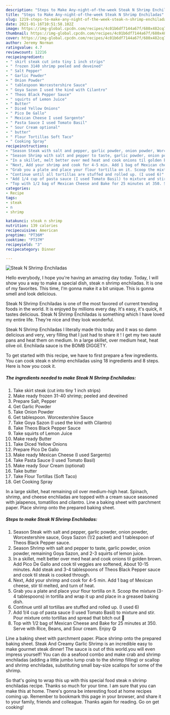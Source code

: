 ```yaml
---
description: "Steps to Make Any-night-of-the-week Steak N Shrimp Enchiladas"
title: "Steps to Make Any-night-of-the-week Steak N Shrimp Enchiladas"
slug: 1219-steps-to-make-any-night-of-the-week-steak-n-shrimp-enchiladas
date: 2021-01-16T10:51:58.102Z
image: https://img-global.cpcdn.com/recipes/4c01b6df7144a67f/680x482cq70/steak-n-shrimp-enchiladas-recipe-main-photo.jpg
thumbnail: https://img-global.cpcdn.com/recipes/4c01b6df7144a67f/680x482cq70/steak-n-shrimp-enchiladas-recipe-main-photo.jpg
cover: https://img-global.cpcdn.com/recipes/4c01b6df7144a67f/680x482cq70/steak-n-shrimp-enchiladas-recipe-main-photo.jpg
author: Jeremy Norman
ratingvalue: 4.7
reviewcount: 12216
recipeingredient:
- " skirt steak cut into tiny 1 inch strips"
- " frozen 3140 shrimp peeled and deveined"
- " Salt Pepper"
- " Garlic Powder"
- " Onion Powder"
- " tablespoon Worcestershire Sauce"
- " Goya Sazon I used the kind with Cilantro"
- " Theos Black Pepper Sauce"
- " squirts of Lemon Juice"
- " Butter"
- " Diced Yellow Onions"
- " Pico De Gallo"
- " Mexican Cheese I used Sargento"
- " Pasta Sauce I used Tomato Basil"
- " Sour Cream optional"
- " butter"
- " Flour Tortillas Soft Taco"
- " Cooking Spray"
recipeinstructions:
- "Season Steak with salt and pepper, garlic powder, onion powder, Worcestershire sauce, Goya Sazon (1/2 packet) and 1 tablespoon of Theos Black Pepper sauce."
- "Season Shrimp with salt and pepper to taste, garlic powder, onion powder, remaining Goya Sazon, and 2-3 squirts of lemon juice."
- "In a skillet, melt better over med heat and cook onions til golden brown. Add Pico De Gallo and cook til veggies are softened, About 10-15 minutes. Add steak and 3-4 tablespoons of Theos Black Pepper sauce and cook til steak is cooked through."
- "Next, Add your shrimp and cook for 4-5 min. Add 1 bag of Mexican cheese, stir til melted, and turn of heat."
- "Grab you a plate and place your flour tortilla on it. Scoop the mixture (3-4 tablespoons) in tortilla and wrap it up and place in a greased baking dish."
- "Continue until all tortillas are stuffed and rolled up. (I used 6)"
- "Add 1/4 cup of pasta sauce (I used Tomato Basil) to mixture and stir. Pour mixture onto tortillas and spread that bitch out 🤣"
- "Top with 1/2 bag of Mexican Cheese and Bake for 25 minutes at 350. Serve with Rice, Beans, and Sour cream. Enjoy 😋"
categories:
- Recipe
tags:
- steak
- n
- shrimp

katakunci: steak n shrimp 
nutrition: 139 calories
recipecuisine: American
preptime: "PT36M"
cooktime: "PT37M"
recipeyield: "3"
recipecategory: Dinner

---
```



![Steak N Shrimp Enchiladas](https://img-global.cpcdn.com/recipes/4c01b6df7144a67f/680x482cq70/steak-n-shrimp-enchiladas-recipe-main-photo.jpg)

Hello everybody, I hope you're having an amazing day today. Today, I will show you a way to make a special dish, steak n shrimp enchiladas. It is one of my favorites. This time, I'm gonna make it a bit unique. This is gonna smell and look delicious.

Steak N Shrimp Enchiladas is one of the most favored of current trending foods in the world. It is enjoyed by millions every day. It's easy, it's quick, it tastes delicious. Steak N Shrimp Enchiladas is something which I have loved my entire life. They're nice and they look wonderful.

Steak N Shrimp Enchiladas I literally made this today and it was so damn delicious and very, very filling that I just had to share it ! I get my two sauté pans and heat them on medium. In a large skillet, over medium heat, heat olive oil. Enchilada sauce is the BOMB DIGGETY.


To get started with this recipe, we have to first prepare a few ingredients. You can cook steak n shrimp enchiladas using 18 ingredients and 8 steps. Here is how you cook it.

<!--inarticleads1-->

##### The ingredients needed to make Steak N Shrimp Enchiladas:

1. Take  skirt steak (cut into tiny 1 inch strips)
1. Make ready  frozen 31-40 shrimp; peeled and deveined
1. Prepare  Salt, Pepper
1. Get  Garlic Powder
1. Take  Onion Powder
1. Get  tablespoon. Worcestershire Sauce
1. Take  Goya Sazon (I used the kind with Cilantro)
1. Take  Theos Black Pepper Sauce
1. Take  squirts of Lemon Juice
1. Make ready  Butter
1. Take  Diced Yellow Onions
1. Prepare  Pico De Gallo
1. Make ready  Mexican Cheese (I used Sargento)
1. Take  Pasta Sauce (I used Tomato Basil)
1. Make ready  Sour Cream (optional)
1. Take  butter
1. Take  Flour Tortillas (Soft Taco)
1. Get  Cooking Spray


In a large skillet, heat remaining oil over medium-high heat. Spinach, shrimp, and cheese enchiladas are topped with a cream sauce seasoned with jalapenos, tomatillos and cilantro. Line a baking sheet with parchment paper. Place shrimp onto the prepared baking sheet. 

<!--inarticleads2-->

##### Steps to make Steak N Shrimp Enchiladas:

1. Season Steak with salt and pepper, garlic powder, onion powder, Worcestershire sauce, Goya Sazon (1/2 packet) and 1 tablespoon of Theos Black Pepper sauce.
1. Season Shrimp with salt and pepper to taste, garlic powder, onion powder, remaining Goya Sazon, and 2-3 squirts of lemon juice.
1. In a skillet, melt better over med heat and cook onions til golden brown. Add Pico De Gallo and cook til veggies are softened, About 10-15 minutes. Add steak and 3-4 tablespoons of Theos Black Pepper sauce and cook til steak is cooked through.
1. Next, Add your shrimp and cook for 4-5 min. Add 1 bag of Mexican cheese, stir til melted, and turn of heat.
1. Grab you a plate and place your flour tortilla on it. Scoop the mixture (3-4 tablespoons) in tortilla and wrap it up and place in a greased baking dish.
1. Continue until all tortillas are stuffed and rolled up. (I used 6)
1. Add 1/4 cup of pasta sauce (I used Tomato Basil) to mixture and stir. Pour mixture onto tortillas and spread that bitch out 🤣
1. Top with 1/2 bag of Mexican Cheese and Bake for 25 minutes at 350. Serve with Rice, Beans, and Sour cream. Enjoy 😋


Line a baking sheet with parchment paper. Place shrimp onto the prepared baking sheet. Steak And Creamy Garlic Shrimp is an incredible easy to make gourmet steak dinner! The sauce is out of this world.you will even impress yourself! You can do a seafood combo and make crab and shrimp enchiladas (adding a little jumbo lump crab to the shrimp filling) or scallop and shrimp enchiladas, substituting small bay-size scallops for some of the shrimp. 

So that's going to wrap this up with this special food steak n shrimp enchiladas recipe. Thanks so much for your time. I am sure that you can make this at home. There's gonna be interesting food at home recipes coming up. Remember to bookmark this page in your browser, and share it to your family, friends and colleague. Thanks again for reading. Go on get cooking!
